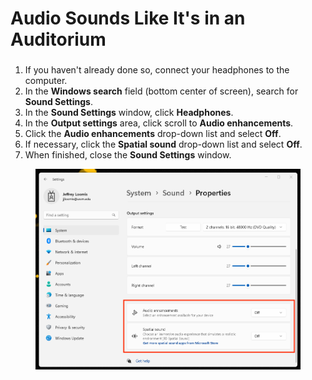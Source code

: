 # Audio Sounds Like It's in an Auditorium

###

1. If you haven't already done so, connect your headphones to the computer.&#x20;
2. In the **Windows search** field (bottom center of screen), search for **Sound Settings**.
3. In the **Sound Settings** window, click **Headphones**.
4. In the **Output settings** area, click scroll to **Audio enhancements**.&#x20;
5. Click the **Audio enhancements** drop-down list and select **Off**.
6. If necessary, click the **Spatial sound** drop-down list and select **Off**.&#x20;
7. When finished, close the **Sound Settings** window.&#x20;

<figure><img src="../.gitbook/assets/auditorium-sound-windows-11.png" alt=""><figcaption></figcaption></figure>
